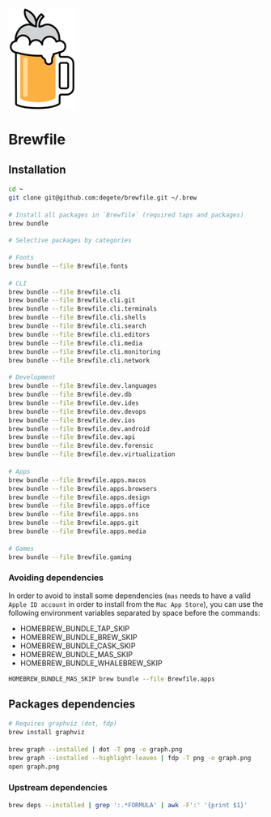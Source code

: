 ![brew](brew.png)

# Brewfile

## Installation

```sh
cd ~
git clone git@github.com:degete/brewfile.git ~/.brew

# Install all packages in `Brewfile` (required taps and packages)
brew bundle

# Selective packages by categories

# Fonts
brew bundle --file Brewfile.fonts

# CLI
brew bundle --file Brewfile.cli
brew bundle --file Brewfile.cli.git
brew bundle --file Brewfile.cli.terminals
brew bundle --file Brewfile.cli.shells
brew bundle --file Brewfile.cli.search
brew bundle --file Brewfile.cli.editors
brew bundle --file Brewfile.cli.media
brew bundle --file Brewfile.cli.monitoring
brew bundle --file Brewfile.cli.network

# Development
brew bundle --file Brewfile.dev.languages
brew bundle --file Brewfile.dev.db
brew bundle --file Brewfile.dev.ides
brew bundle --file Brewfile.dev.devops
brew bundle --file Brewfile.dev.ios
brew bundle --file Brewfile.dev.android
brew bundle --file Brewfile.dev.api
brew bundle --file Brewfile.dev.forensic
brew bundle --file Brewfile.dev.virtualization

# Apps
brew bundle --file Brewfile.apps.macos
brew bundle --file Brewfile.apps.browsers
brew bundle --file Brewfile.apps.design
brew bundle --file Brewfile.apps.office
brew bundle --file Brewfile.apps.sns
brew bundle --file Brewfile.apps.git
brew bundle --file Brewfile.apps.media

# Games
brew bundle --file Brewfile.gaming
```

### Avoiding dependencies

In order to avoid to install some dependencies (`mas` needs to have a valid `Apple ID account` in order to install from the `Mac App Store`), you can use the following environment variables separated by space before the commands:

- HOMEBREW_BUNDLE_TAP_SKIP
- HOMEBREW_BUNDLE_BREW_SKIP
- HOMEBREW_BUNDLE_CASK_SKIP
- HOMEBREW_BUNDLE_MAS_SKIP
- HOMEBREW_BUNDLE_WHALEBREW_SKIP

```sh
HOMEBREW_BUNDLE_MAS_SKIP brew bundle --file Brewfile.apps
```

## Packages dependencies

```sh
# Requires graphviz (dot, fdp)
brew install graphviz

brew graph --installed | dot -T png -o graph.png
brew graph --installed --highlight-leaves | fdp -T png -o graph.png
open graph.png
```

### Upstream dependencies

```sh
brew deps --installed | grep ':.*FORMULA' | awk -F':' '{print $1}'
```